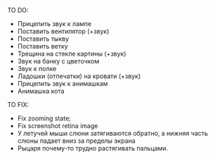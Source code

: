 TO DO:

* Прицепить звук к лампе
* Поставить вентилятор (+звук)
* Поставить тыкву
* Поставить ветку
* Трещина на стекле картины (+звук)
* Звук на банку с цветочком
* Звук к полке
* Ладошки (отпечатки) на кровати (+звук)
* Прицепить звук к анимашкам
* Анимашка кота

TO FIX:
* Fix zooming state;
* Fix screenshot retina image
* У летучей мыши слюни затягиваются обратно, а нижняя часть слюны падает вниз за пределы экрана
* Рыцаря почему-то трудно растягивать пальцами.